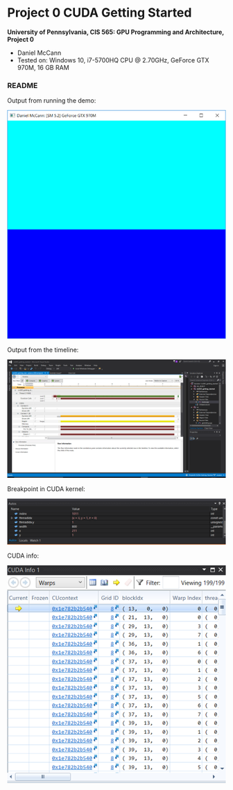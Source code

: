 Project 0 CUDA Getting Started
====================

**University of Pennsylvania, CIS 565: GPU Programming and Architecture, Project 0**

* Daniel McCann
* Tested on: Windows 10, i7-5700HQ CPU @ 2.70GHz, GeForce GTX 970M, 16 GB RAM

### README

Output from running the demo:

![](./images/setup.PNG)

Output from the timeline:

![](./images/setup_timeline.PNG)

Breakpoint in CUDA kernel:

![](./images/setup_autos.PNG)

CUDA info:

![](./images/setup_info.PNG)


